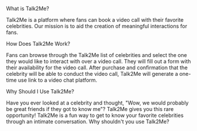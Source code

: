 What is Talk2Me?

Talk2Me is a platform where fans can book a video call with their favorite celebrities. Our mission is to aid the creation of meaningful interactions for fans.

How Does Talk2Me Work?

Fans can browse through the Talk2Me list of celebrities and select the one they would like to interact with over a video call. They will fill out a form with their availability for the video call. After purchase and confirmation that the celebrity will be able to conduct the video call, Talk2Me will generate a one-time use link to a video chat platform.

Why Should I Use Talk2Me?

Have you ever looked at a celebrity and thought, "Wow, we would probably be great friends if they got to know me"? Talk2Me gives you this rare opportunity! Talk2Me is a fun way to get to know your favorite celebrities through an intimate conversation. Why shouldn't you use Talk2Me?
